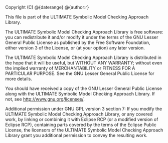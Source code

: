 Copyright (C) @{daterange} @{author:r}

This file is part of the ULTIMATE Symbolic Model Checking Approach Library.

The ULTIMATE Symbolic Model Checking Approach Library is free software: you can redistribute it and/or modify
it under the terms of the GNU Lesser General Public License as published
by the Free Software Foundation, either version 3 of the License, or
(at your option) any later version.

The ULTIMATE Symbolic Model Checking Approach Library is distributed in the hope that it will be useful,
but WITHOUT ANY WARRANTY; without even the implied warranty of
MERCHANTABILITY or FITNESS FOR A PARTICULAR PURPOSE.  See the
GNU Lesser General Public License for more details.

You should have received a copy of the GNU Lesser General Public License
along with the ULTIMATE Symbolic Model Checking Approach Library. If not, see <http://www.gnu.org/licenses/>.

Additional permission under GNU GPL version 3 section 7:
If you modify the ULTIMATE Symbolic Model Checking Approach Library, or any covered work, by linking
or combining it with Eclipse RCP (or a modified version of Eclipse RCP), 
containing parts covered by the terms of the Eclipse Public License, the 
licensors of the ULTIMATE Symbolic Model Checking Approach Library grant you additional permission 
to convey the resulting work.
